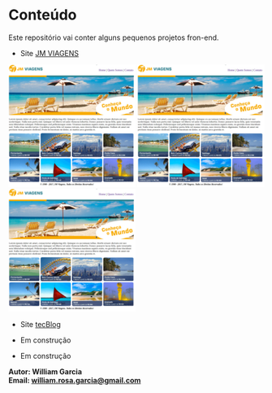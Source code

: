 # Conteúdo


Este repositório vai conter alguns pequenos projetos fron-end.

- Site [JM VIAGENS]()  

![homeSite](imagens-dos-projetos/g-img/1ppp.png)
![homeSite](imagens-dos-projetos/g-img/1ppp.png) 
![homeSite](imagens-dos-projetos/g-img/1ppp.png)  

- Site [tecBlog]()  

- Em construção  

- Em construção  



**Autor: William Garcia**  
**Email: william.rosa.garcia@gmail.com**  

